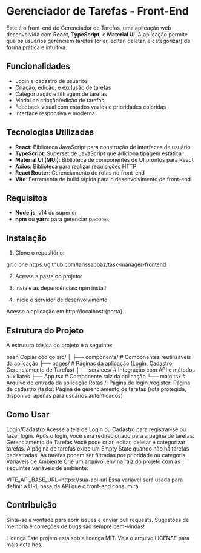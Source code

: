 # Gerenciador de Tarefas - Front-End

Este é o front-end do Gerenciador de Tarefas, uma aplicação web desenvolvida com **React**, **TypeScript**, e **Material UI**. A aplicação permite que os usuários gerenciem tarefas (criar, editar, deletar, e categorizar) de forma prática e intuitiva.

## Funcionalidades

- Login e cadastro de usuários
- Criação, edição, e exclusão de tarefas
- Categorização e filtragem de tarefas
- Modal de criação/edição de tarefas
- Feedback visual com estados vazios e prioridades coloridas
- Interface responsiva e moderna

## Tecnologias Utilizadas

- **React**: Biblioteca JavaScript para construção de interfaces de usuário
- **TypeScript**: Superset de JavaScript que adiciona tipagem estática
- **Material UI (MUI)**: Biblioteca de componentes de UI prontos para React
- **Axios**: Biblioteca para realizar requisições HTTP
- **React Router**: Gerenciamento de rotas no front-end
- **Vite**: Ferramenta de build rápida para o desenvolvimento de front-end

## Requisitos

- **Node.js**: v14 ou superior
- **npm** ou **yarn**: para gerenciar pacotes

## Instalação

1. Clone o repositório:

git clone https://github.com/larissabpaz/task-manager-frontend

2. Acesse a pasta do projeto:

3. Instale as dependências:
npm install

4. Inicie o servidor de desenvolvimento:

Acesse a aplicação em http://localhost:{porta}.

## Estrutura do Projeto
A estrutura básica do projeto é a seguinte:

bash
Copiar código
src/
│
├── components/       # Componentes reutilizáveis da aplicação
├── pages/            # Páginas da aplicação (Login, Cadastro, Gerenciamento de Tarefas)
├── services/         # Integração com API e métodos auxiliares
├── App.tsx           # Componente raiz da aplicação
└── main.tsx          # Arquivo de entrada da aplicação
Rotas
/: Página de login
/register: Página de cadastro
/tasks: Página de gerenciamento de tarefas (rota protegida, disponível apenas para usuários autenticados)

## Como Usar
Login/Cadastro
Acesse a tela de Login ou Cadastro para registrar-se ou fazer login.
Após o login, você será redirecionado para a página de tarefas.
Gerenciamento de Tarefas
Você pode criar, editar, deletar e categorizar tarefas.
A página de tarefas exibe um Empty State quando não há tarefas cadastradas.
As tarefas podem ser filtradas por prioridade ou categoria.
Variáveis de Ambiente
Crie um arquivo .env na raiz do projeto com as seguintes variáveis de ambiente:

VITE_API_BASE_URL=https://sua-api-url
Essa variável será usada para definir a URL base da API que o front-end consumirá.

## Contribuição
Sinta-se à vontade para abrir issues e enviar pull requests. Sugestões de melhoria e correções de bugs são sempre bem-vindas!

Licença
Este projeto está sob a licença MIT. Veja o arquivo LICENSE para mais detalhes.